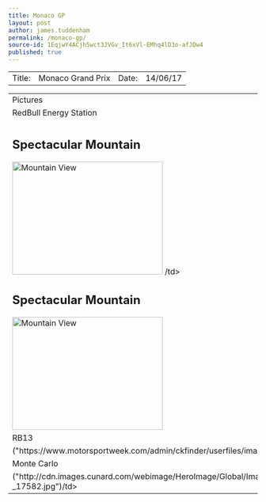 ```yaml
---
title: Monaco GP
layout: post
author: james.tuddenham
permalink: /monaco-gp/
source-id: 1EqjwY4ACjh5wct3JVGv_It6xVl-EMhq4lD3o-afJDw4
published: true
---
```

<table>
  <tr>
    <td>Title:  </td>
    <td>Monaco Grand Prix</td>
    <td> Date:  </td>
    <td>14/06/17</td>
  </tr>
</table>


<table>
  <tr>
    <td>Pictures</td>
  </tr>
  <tr>
    <td>RedBull Energy Station</td>
  </tr>
  <tr>
    <td> <!DOCTYPE html>
<html>
<body>

<h2>Spectacular Mountain</h2>
<img src="https://image.redbull.com/rbcom/010/2014-05-22/1331653260402_2/0010/1/1500/1000/1/red-bull-energy-station-in-monte-carlo-harbour-as-viewed-by-cartoonist-cirebox.png" alt="Mountain View" style="width:304px;height:228px;">

</body>
</html>/td>
 <!DOCTYPE html>
<html>
<body>

<h2>Spectacular Mountain</h2>
<img src="https://image.redbull.com/rbcom/010/2014-05-22/1331653260402_2/0010/1/1500/1000/1/red-bull-energy-station-in-monte-carlo-harbour-as-viewed-by-cartoonist-cirebox.png" alt="Mountain View" style="width:304px;height:228px;">

</body>
</html>
 
 </tr>
  <tr>
    <td>RB13</td>
  </tr>
  <tr>
    <td>("https://www.motorsportweek.com/admin/ckfinder/userfiles/images/Features/jm17127fe100.jpg")/td>
  </tr>
  <tr>
    <td>Monte Carlo</td>
  </tr>
  <tr>
    <td>("http://cdn.images.cunard.com/webimage/HeroImage/Global/Images/Destinations/Monte_Carlo-_17582.jpg")/td>
  </tr>
</table>


